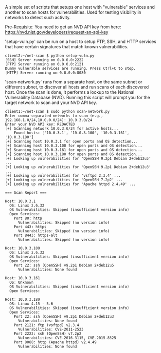 A simple set of scripts that setups one host with "vulnerable" services and another to scan hosts for vulnerabilities.  Used for testing visibility in networks to detect such activity.

Pre-Requisite:  You need to get an NVD API key from here: https://nvd.nist.gov/developers/request-an-api-key

'setup-vuln.py' can be run on a host to setup FTP, SSH, and HTTP services that have certain signatures that match known vulnerabilities.

```
client2:~/net-scan $ python setup-vuln.py 
[SSH] Server running on 0.0.0.0:2222
[FTP] Server running on 0.0.0.0:2121
Dummy vulnerable services are running. Press Ctrl+C to stop.
[HTTP] Server running on 0.0.0.0:8080
```

'scan-network.py' runs from a separate host, on the same subnet or different subnet, to discover all hosts and run scans of each discovered host.  Once the scan is done, it performs a lookup to the National Vulnerability Database (NVD).  Running this script will prompt you for the target network to scan and your NVD API key.

```
client1:~/net-scan $ sudo python scan-network.py 
Enter comma-separated networks to scan (e.g., 192.168.1.0/24,10.0.0.0/24): 10.0.3.0/24
Enter your NVD API key: REDACTED 
[+] Scanning network 10.0.3.0/24 for active hosts...
    Found hosts: ['10.0.3.1', '10.0.3.100', '10.0.3.161', '10.0.3.180']
[+] Scanning host 10.0.3.1 for open ports and OS detection...
[+] Scanning host 10.0.3.100 for open ports and OS detection...
[+] Scanning host 10.0.3.161 for open ports and OS detection...
[+] Scanning host 10.0.3.180 for open ports and OS detection...
[+] Looking up vulnerabilities for 'OpenSSH 9.2p1 Debian 2+deb12u5' ...
[+] Looking up vulnerabilities for 'OpenSSH 9.2p1 Debian 2+deb12u3' ...
[+] Looking up vulnerabilities for 'vsftpd 2.3.4' ...
[+] Looking up vulnerabilities for 'OpenSSH 7.2p2' ...
[+] Looking up vulnerabilities for 'Apache httpd 2.4.49' ...

=== Scan Report ===

Host: 10.0.3.1
  OS: Linux 2.6.32
  OS Vulnerabilities: Skipped (insufficient version info)
  Open Services:
    Port 80: http
      Vulnerabilities: Skipped (no version info)
    Port 443: https
      Vulnerabilities: Skipped (no version info)
    Port 8443: https-alt
      Vulnerabilities: Skipped (no version info)

Host: 10.0.3.100
  OS: Linux 2.6.32
  OS Vulnerabilities: Skipped (insufficient version info)
  Open Services:
    Port 22: ssh (OpenSSH) v9.2p1 Debian 2+deb12u5
      Vulnerabilities: None found

Host: 10.0.3.161
  OS: Unknown
  OS Vulnerabilities: Skipped (insufficient version info)
  Open Services:

Host: 10.0.3.180
  OS: Linux 4.15 - 5.6
  OS Vulnerabilities: Skipped (insufficient version info)
  Open Services:
    Port 22: ssh (OpenSSH) v9.2p1 Debian 2+deb12u3
      Vulnerabilities: None found
    Port 2121: ftp (vsftpd) v2.3.4
      Vulnerabilities: CVE-2011-2523
    Port 2222: ssh (OpenSSH) v7.2p2
      Vulnerabilities: CVE-2016-3115, CVE-2015-8325
    Port 8080: http (Apache httpd) v2.4.49
      Vulnerabilities: None found
```
